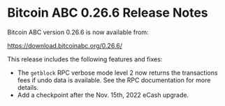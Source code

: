 # Bitcoin ABC 0.26.6 Release Notes

Bitcoin ABC version 0.26.6 is now available from:

  <https://download.bitcoinabc.org/0.26.6/>

This release includes the following features and fixes:
 - The `getblock` RPC verbose mode level 2 now returns the transactions fees if
   undo data is available. See the RPC documentation for more details.
 - Add a checkpoint after the Nov. 15th, 2022 eCash upgrade.
